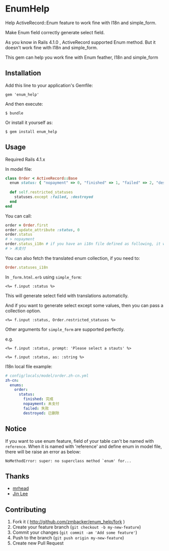 # EnumHelp

Help ActiveRecord::Enum feature to work fine with I18n and simple_form.

Make Enum field correctly generate select field.

As you know in Rails 4.1.0 , ActiveRecord supported Enum method. But it doesn't work fine with I18n and simple_form.

This gem can help you work fine with Enum feather, I18n and simple_form


## Installation

Add this line to your application's Gemfile:

    gem 'enum_help'

And then execute:

    $ bundle

Or install it yourself as:

    $ gem install enum_help

## Usage


Required Rails 4.1.x

In model file:

```ruby
class Order < ActiveRecord::Base
  enum status: { "nopayment" => 0, "finished" => 1, "failed" => 2, "destroyed" => 3 }
      
  def self.restricted_statuses
    statuses.except :failed, :destroyed
  end
end
```

You can call:

```ruby
order = Order.first
order.update_attribute :status, 0
order.status
# > nopayment
order.status_i18n # if you have an i18n file defined as following, it will return "未支付".
# > 未支付
```

You can also fetch the translated enum collection, if you need to:

```ruby
Order.statuses_i18n
```

In `_form.html.erb` using `simple_form`:

```erb
<%= f.input :status %>
```

This will generate select field with translations automaticlly.

And if you want to generate select except some values, then you can pass a collection option.

```erb
<%= f.input :status, Order.restricted_statuses %>
```

Other arguments for `simple_form` are supported perfectly.

e.g.

```erb
<%= f.input :status, prompt: 'Please select a stauts' %>

<%= f.input :status, as: :string %>
```


I18n local file example:

```yaml
# config/locals/model/order.zh-cn.yml
zh-cn:
  enums:
    order:
      status:
        finished: 完成
        nopayment: 未支付
        failed: 失败
        destroyed: 已删除
```


## Notice
If you want to use enum feature, field of your table can't be named with `reference`.
When it is named with 'reference' and define enum in model file, there will be raise an error as below:

    NoMethodError: super: no superclass method `enum' for...


## Thanks
* [mrhead](https://github.com/mrhead)
* [Jin Lee](https://github.com/neojin)

## Contributing

1. Fork it ( http://github.com/zmbacker/enum_help/fork )
2. Create your feature branch (`git checkout -b my-new-feature`)
3. Commit your changes (`git commit -am 'Add some feature'`)
4. Push to the branch (`git push origin my-new-feature`)
5. Create new Pull Request
